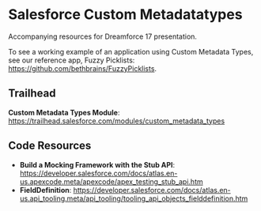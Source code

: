# Salesforce Custom Metadatatypes
Accompanying resources for Dreamforce 17 presentation. 

To see a working example of an application using Custom Metadata Types, see our reference app, Fuzzy Picklists: https://github.com/bethbrains/FuzzyPicklists.

## Trailhead
**Custom Metadata Types Module**: https://trailhead.salesforce.com/modules/custom_metadata_types

## Code Resources
- **Build a Mocking Framework with the Stub API**: https://developer.salesforce.com/docs/atlas.en-us.apexcode.meta/apexcode/apex_testing_stub_api.htm
- **FieldDefinition**: https://developer.salesforce.com/docs/atlas.en-us.api_tooling.meta/api_tooling/tooling_api_objects_fielddefinition.htm
